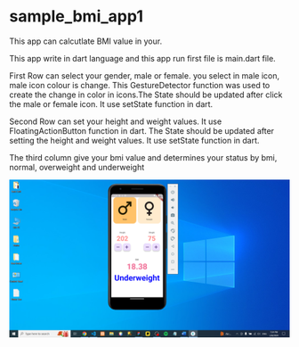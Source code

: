 # sample_bmi_app1

This app can calcutlate BMI value in your. 

This app write in dart language and this app run first file is main.dart file.

First Row can select your gender, male or female. you select in  male icon, male  icon colour is change. This GestureDetector function was used to create the change in color in icons.The State should be updated after click the male or female icon. It use setState function in dart.

Second Row can set your height and weight values. It use FloatingActionButton function in dart. The State should be updated after setting the height and weight values. It use setState function in dart.

The third column give your bmi value and determines your status by bmi, normal, overweight and underweight

![Poll Mockup](./lib/Screenshot%20(8).png)

